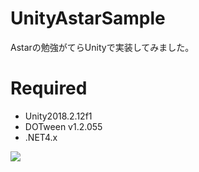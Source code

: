 UnityAstarSample
====
Astarの勉強がてらUnityで実装してみました。

# Required
- Unity2018.2.12f1
- DOTween v1.2.055
- .NET4.x

![](https://cdn-ak.f.st-hatena.com/images/fotolife/e/esakun/20181023/20181023013907.gif)
